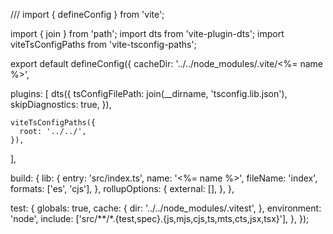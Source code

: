 /// <reference types="vitest" />
import { defineConfig } from 'vite';

import { join } from 'path';
import dts from 'vite-plugin-dts';
import viteTsConfigPaths from 'vite-tsconfig-paths';

export default defineConfig({
  cacheDir: '../../node_modules/.vite/<%= name %>',

  plugins: [
    dts({
      tsConfigFilePath: join(__dirname, 'tsconfig.lib.json'),
      skipDiagnostics: true,
    }),

    viteTsConfigPaths({
      root: '../../',
    }),
  ],

  build: {
    lib: {
      entry: 'src/index.ts',
      name: '<%= name %>',
      fileName: 'index',
      formats: ['es', 'cjs'],
    },
    rollupOptions: {
      external: [],
    },
  },

  test: {
    globals: true,
    cache: {
      dir: '../../node_modules/.vitest',
    },
    environment: 'node',
    include: ['src/**/*.{test,spec}.{js,mjs,cjs,ts,mts,cts,jsx,tsx}'],
  },
});
